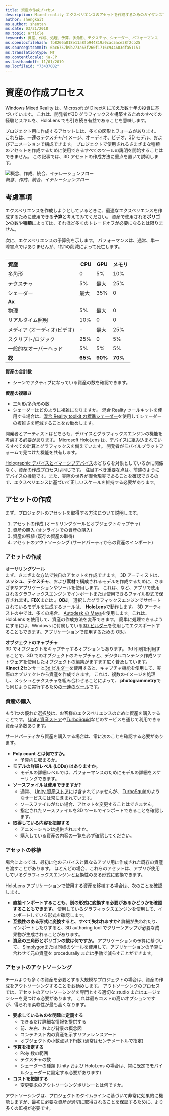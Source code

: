 ```yaml
---
title: 資産の作成プロセス
description: Mixed reality エクスペリエンスのアセットを作成するためのガイダンスです。
author: shengkait
ms.author: shentan
ms.date: 03/21/2018
ms.topic: article
keywords: 資産、作成、処理、予算、多角形、テクスチャ、シェーダー、パフォーマンス
ms.openlocfilehash: fb8266a018e11a8fb944819a0cac5ace38f2cb25
ms.sourcegitcommit: 6bc6757b9b273a63f260f1716c944603dfa51151
ms.translationtype: MT
ms.contentlocale: ja-JP
ms.lasthandoff: 11/01/2019
ms.locfileid: "73437002"
---
```

# <a name="asset-creation-process"></a>資産の作成プロセス

Windows Mixed Reality は、Microsoft が DirectX に加えた数十年の投資に基づいています。 これは、開発者が3D グラフィックスを構築するためのすべての経験とスキルを、HoloLens でも引き続き有益であることを意味します。

プロジェクト用に作成するアセットには、多くの図形とフォームがあります。 これらは、一連のテクスチャ/イメージ、オーディオ、ビデオ、3D モデル、およびアニメーションで構成できます。 プロジェクトで使用されるさまざまな種類のアセットを作成するために使用できるすべてのツールの説明を開始することはできません。 この記事では、3D アセットの作成方法に重点を置いて説明します。

![概念、作成、統合、イテレーションフロー](images/concept-creation-integration-iteration-flow-640px.jpg)<br>
*概念、作成、統合、イテレーションフロー*

## <a name="things-to-consider"></a>考慮事項

エクスペリエンスを作成しようとしているときに、最適なエクスペリエンスを作成するために使用できる**予算**と考えてみてください。 資産で使用される**ポリゴン**の数や**種類**によっては、それほど多くのトレードオフが必要になるとは限りません。

次に、エクスペリエンスの予算例を示します。 パフォーマンスは、通常、単一障害点ではありませんが、1対1の削減によって死亡します。
<br>

<table style="float:right; margin-left: 10px;">
<tr>
<th style="text-align:left;"><b>資産</b></th><th style="text-align:right;"> CPU</th><th> GPU</th><th> メモリ</th>
</tr><tr>
<td> 多角形</td><td> 0</td><td> 5%</td><td> 10%</td>
</tr><tr>
<td> テクスチャ</td><td> 5%</td><td> 最大</td><td>25%</td>
</tr><tr>
<td> シェーダー</td><td> 最大</td><td> 35%</td><td> 0</td>
</tr><tr>
<td> <b>Ax</b></td><td></td><td></td><td></td>
</tr><tr>
<td> 物理</td><td> 5%</td><td> 最大</td><td> 0</td>
</tr><tr>
<td> リアルタイム照明</td><td> 10%</td><td> 0</td><td> 0</td>
</tr><tr>
<td> メディア (オーディオ/ビデオ)</td><td> -</td><td> 最大</td><td> 25%</td>
</tr><tr>
<td> スクリプト/ロジック</td><td> 25%</td><td> 0</td><td> 5%</td>
</tr><tr>
<td> 一般的なオーバーヘッド</td><td> 5%</td><td> 5%</td><td> 5%</td>
</tr><tr>
<td> <b>総</b></td><td> <b>65%</b></td><td> <b>90%</b></td><td> <b>70%</b></td>
</tr>
</table>

**資産の合計数**
* シーンでアクティブになっている資産の数を確認できます。

**資産の複雑さ**
* 三角形/多角形の数
* シェーダーはどのように複雑になりますか。 混合 Reality ツールキットを使用する場合は、[混合 Reality toolkit の標準シェーダー](https://github.com/microsoft/MixedRealityToolkit-Unity/blob/mrtk_release/Documentation/README_MRTKStandardShader.md)を使用してシェーダーの複雑さを軽減することをお勧めします。

開発者とアーティストはどちらも、デバイスとグラフィックスエンジンの機能を考慮する必要があります。 Microsoft HoloLens は、デバイスに組み込まれているすべての計算とグラフィックスを備えています。 開発者がモバイルプラットフォームで見つけた機能を共有します。

[Holographic デバイスとイマーシブデバイス](mixed-reality.md#the-mixed-reality-spectrum)のどちらを対象としているかに関係なく、資産の作成プロセスは同じです。 注目すべき重要な点は、前述のようにデバイスの機能です。また、実際の世界が混合現実であることを確認できるので、エクスペリエンスに基づいて正しいスケールを維持する必要があります。 

## <a name="authoring-assets"></a>アセットの作成

まず、プロジェクトのアセットを取得する方法について説明します。
1. アセットの作成 (オーサリングツールとオブジェクトキャプチャ)
2. 資産の購入 (オンラインでの資産の購入)
3. 資産の移植 (既存の資産の取得)
4. アセットのアウトソーシング (サードパーティからの資産のインポート)

### <a name="creating-assets"></a>アセットの作成

**オーサリングツール**<br>
まず、さまざまな方法で独自のアセットを作成できます。 3D アーティストは、**メッシュ**、**テクスチャ**、および**素材**で構成されるモデルを作成するために、さまざまなアプリケーションやツールを使用します。 これは、など、アプリで使用されるグラフィックスエンジンでインポートまたは使用できるファイル形式で保存され**ます。FBX**または **。OBJ**。 選択したグラフィックスエンジンでサポートされているモデルを生成するツールは、 **HoloLens**で動作します。 3D アーティストの中では、多くの場合、 [Autodesk の Maya](https://www.youtube.com/watch?v=q0K3n0Gf8mA)を使用します。これは、HoloLens を使用して、資産の作成方法を変革できます。 簡単に処理できるようにするには、Windows に付属している[3D ビルダー](https://developer.microsoft.com/windows/hardware/3d-print/3d-builder-resources)を使用してエクスポートすることもできます。アプリケーションで使用するための OBJ。

**オブジェクトのキャプチャ**<br>
3D でオブジェクトをキャプチャするオプションもあります。 3d 印刷を利用することで、3D でのオブジェクトのキャプチャと、デジタルコンテンツ作成ソフトウェアを使用したオブジェクトの編集がますます広く普及しています。 **Kinect 2**センサーと[3d ビルダー](https://developer.microsoft.com/windows/hardware/3d-print/3d-builder-resources)を使用すると、キャプチャ機能を使用して、実際のオブジェクトから資産を作成できます。 これは、複数のイメージを処理し、メッシュとテクスチャを組み合わせることによって、 **photogrammetry**でも同じように実行するため[の一連のツール](https://en.wikipedia.org/wiki/Comparison_of_photogrammetry_software)です。

### <a name="purchasing-assets"></a>資産の購入

もう1つの優れた選択肢は、お客様のエクスペリエンスのために資産を購入することです。 [Unity 資産ストア](https://www.assetstore.unity3d.com/)や[TurboSquid](https://www.turbosquid.com/)などのサービスを通じて利用できる資産は多数あります。

サードパーティから資産を購入する場合は、常に次のことを確認する必要があります。
* **Poly count とは何ですか。**
  * 予算内に収まるか。
* **モデルの詳細レベル (LODs) はありますか。**
  * モデルの詳細レベルでは、パフォーマンスのためにモデルの詳細をスケーリングできます。
* **ソースファイルは使用できますか?**
  * 通常、 [Unity 資産ストア](https://www.assetstore.unity3d.com/)には含まれていませんが、 [TurboSquid](https://www.turbosquid.com/)のようなサービスには常に含まれています。
  * ソースファイルがない場合、アセットを変更することはできません。
  * 指定されたソースファイルを3D ツールでインポートできることを確認します。
* **取得している内容を把握する**
  * アニメーションは提供されますか。
  * 購入している資産の内容の一覧を必ず確認してください。

### <a name="porting-assets"></a>アセットの移植

場合によっては、最初に他のデバイスと異なるアプリ用に作成された既存の資産を渡すことがあります。 ほとんどの場合、これらのアセットは、アプリが使用しているグラフィックスエンジンと互換性のある形式に変換できます。

HoloLens アプリケーションで使用する資産を移植する場合は、次のことを確認します。
* **直接インポートすることも、別の形式に変換する必要があるかどうかを確認することもできます。** 使用しているグラフィックスエンジンを使用して、インポートしている形式を確認します。
* **互換性のある形式に変換すると、すべて失われますか?** 詳細が失われたり、インポートしたりすると、3D authoring tool でクリーンアップが必要な成果物が生成されることがあります。
* **資産の三角形とポリゴンの数は何ですか。** アプリケーションの予算に基づいて、 [Simplygon](https://www.simplygon.com/)または同様のツールを使用して、アプリケーションの予算に合わせて元の資産を procedurally または手動で減らすことができます。

### <a name="outsourcing-assets"></a>アセットのアウトソーシング

チームよりも多くの資産を必要とする大規模なプロジェクトの場合は、資産の作成をアウトソーシングすることをお勧めします。 アウトソーシングのプロセスでは、アセットのアウトソーシングを専門とする適切な studio またはエージェンシーを見つける必要があります。 これは最もコストの高いオプションですが、得られる柔軟性が最も高くなります。
* **要求しているものを明確に定義する**
  * できるだけ詳細な情報を提供する
  * 前、左右、および背景の概念図
  * コンテキスト内の資産を示すリファレンスアート
  * オブジェクトの小数点以下桁数 (通常はセンチメートルで指定)
* **予算を指定する**
  * Poly 数の範囲
  * テクスチャの数
  * シェーダーの種類 (Unity および HoloLens の場合は、常に既定でモバイルシェーダーに設定する必要があります)
* **コストを把握する**
  * 変更要求のアウトソーシングポリシーとは何ですか。

アウトソーシングは、プロジェクトのタイムラインに基づいて非常に効果的に機能しますが、最初に必要な資産が適切に取得されることを保証するために、より多くの監視が必要です。
